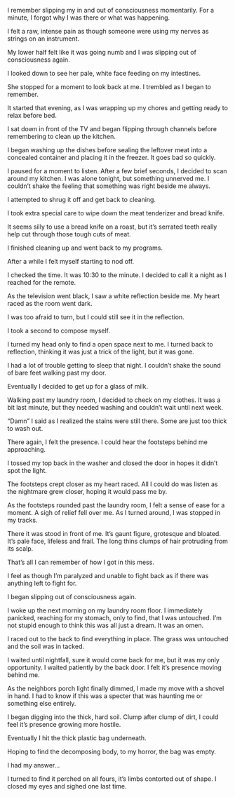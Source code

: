 I remember slipping my in and out of consciousness momentarily. For a minute, I forgot why I was there or what was happening.

I felt a raw, intense pain as though someone were using my nerves as strings on an instrument.

My lower half felt like it was going numb and I was slipping out of consciousness again.

I looked down to see her pale, white face feeding on my intestines.

She stopped for a moment to look back at me. I trembled as I began to remember.

It started that evening, as I was wrapping up my chores and getting ready to relax before bed.

I sat down in front of the TV and began flipping through channels before remembering to clean up the kitchen.

I began washing up the dishes before sealing the leftover meat into a concealed container and placing it in the freezer. It goes bad so quickly.

I paused for a moment to listen. After a few brief seconds, I decided to scan around my kitchen. I was alone tonight, but something unnerved me. I couldn’t shake the feeling that something was right beside me always.

I attempted to shrug it off and get back to cleaning.

I took extra special care to wipe down the meat tenderizer and bread knife.

It seems silly to use a bread knife on a roast, but it’s serrated teeth really help cut through those tough cuts of meat.

I finished cleaning up and went back to my programs.

After a while I felt myself starting to nod off. 

I checked the time. It was 10:30 to the minute. I decided to call it a night as I reached for the remote.

As the television went black, I saw a white reflection beside me. My heart raced as the room went dark.

I was too afraid to turn, but I could still see it in the reflection.

I took a second to compose myself.

I turned my head only to find a open space next to me. I turned back to reflection, thinking it was just a trick of the light, but it was gone.

I had a lot of trouble getting to sleep that night. I couldn’t shake the sound of bare feet walking past my door. 

Eventually I decided to get up for a glass of milk. 

Walking past my laundry room, I decided to check on my clothes. It was a bit last minute, but they needed washing and couldn’t wait until next week.

“Damn” I said as I realized the stains were still there. Some are just too thick to wash out.

There again, I felt the presence. I could hear the footsteps behind me approaching.

I tossed my top back in the washer and closed the door in hopes it didn’t spot the light.

The footsteps crept closer as my heart raced. All I could do was listen as the nightmare grew closer, hoping it would pass me by.

As the footsteps rounded past the laundry room, I felt a sense of ease for a moment. A sigh of relief fell over me. As I turned around, I was stopped in my tracks.

There it was stood in front of me. It’s gaunt figure, grotesque and bloated. It’s pale face, lifeless and frail. The long thins clumps of hair protruding from its scalp.

That’s all I can remember of how I got in this mess. 

I feel as though I’m paralyzed and unable to fight back as if there was anything left to fight for. 

I began slipping out of consciousness again.

I woke up the next morning on my laundry room floor. I immediately panicked, reaching for my stomach, only to find, that I was untouched. I’m not stupid enough to think this was all just a dream. It was an omen.

I raced out to the back to find everything in place. The grass was untouched and the soil was in tacked.

I waited until nightfall, sure it would come back for me, but it was my only opportunity. I waited patiently by the back door. I felt it’s presence moving behind me.

As the neighbors porch light finally dimmed, I made my move with a shovel in hand. I had to know if this was a specter that was haunting me or something else entirely.

I began digging into the thick, hard soil. Clump after clump of dirt, I could feel it’s presence growing more hostile. 

Eventually I hit the thick plastic bag underneath.

Hoping to find the decomposing body, to my horror, the bag was empty.

I had my answer…

I turned to find it perched on all fours, it’s limbs contorted out of shape. I closed my eyes and sighed one last time.